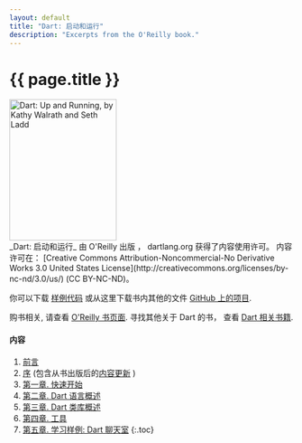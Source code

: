 ```yaml
---
layout: default
title: "Dart: 启动和运行"
description: "Excerpts from the O'Reilly book."
---
```


# {{ page.title }}

<div class="pull-right">
  <a href="http://shop.oreilly.com/product/0636920025719.do" class="btn">
    <img class="media-object"
    src="front_cover.gif"
    alt="Dart: Up and Running, by Kathy Walrath and Seth Ladd"
    width="190" height="250" />
  </a>
</div>
_Dart: 启动和运行_
由 O'Reilly 出版 ， dartlang.org 获得了内容使用许可。
内容许可在：
[Creative Commons Attribution-Noncommercial-No Derivative Works 3.0
United States License](http://creativecommons.org/licenses/by-nc-nd/3.0/us/)
(CC BY-NC-ND)。

你可以下载 [样例代码](https://github.com/dart-lang/dart-up-and-running-book/tree/master/code) 或从这里下载书内其他的文件
[GitHub 上的项目](https://github.com/dart-lang/dart-up-and-running-book).

购书相关, 请查看
[O'Reilly 书页面](http://shop.oreilly.com/product/0636920025719.do).
寻找其他关于 Dart 的书， 查看 [Dart 相关书籍](/books/).


#### 内容

1. [前言](contents/foreword.html)
1. [序](contents/preface.html)
   (包含从书出版后的[内容更新](contents/preface.html#preface-updates)
   )
1. [第一章. 快速开始](contents/ch01.html)
1. [第二章. Dart 语言概述](contents/ch02.html)
1. [第三章. Dart 类库概述](contents/ch03.html)
1. [第四章. 工具](contents/ch04.html)
1. [第五章. 学习样例: Dart 聊天室](contents/ch05.html)
{:.toc}
